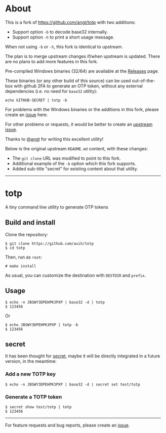 # About
This is a fork of https://github.com/angt/totp with two additions:
- Support option `-b` to decode base32 internally.
- Support option `-h` to print a short usage message.

When not using `-b` or `-h`, this fork is identical to upstream.

The plan is to merge upstream changes if/when upstream is updated.
There are no plans to add more features in this fork.

Pre-compiled Windows binaries (32/64) are available at the
[Releases](https://github.com/avih/totp/releases) page.

These binaries (or any other build of this source) can be used
out-of-the-box with github 2FA to generate an OTP token, without
any external dependencies (i.e. no need for `base32` utility):

    echo GITHUB-SECRET | totp -b

For problems with the Windows binaries or the additions in this fork,
please create an [issue](https://github.com/avih/totp/issues) here.

For other problems or requests, it would be better to create
an [upstream issue](https://github.com/angt/totp/issues).

Thanks to @[angt](https://github.com/angt) for writing this excellent
utility!

Below is the original upstream `README.md` content, with these changes:
- The `git clone` URL was modified to point to this fork.
- Additional example of the `-b` option which this fork supports.
- Added sub-title "secret" for existing content about that utility.

---

# totp
A tiny command line utility to generate OTP tokens

## Build and install

Clone the repository:

    $ git clone https://github.com/avih/totp
    $ cd totp

Then, run as `root`:

    # make install

As usual, you can customize the destination with `DESTDIR` and `prefix`.

## Usage

    $ echo -n JBSWY3DPEHPK3PXP | base32 -d | totp
    $ 123456

Or

    $ echo JBSWY3DPEHPK3PXP | totp -b
    $ 123456

## secret

It has been thought for [secret](https://github.com/angt/secret),
maybe it will be directly integrated in a future version, in the meantime:

### Add a new TOTP key

    $ echo -n JBSWY3DPEHPK3PXP | base32 -d | secret set test/totp
    
### Generate a TOTP token

    $ secret show test/totp | totp
    $ 123456
    
---
For feature requests and bug reports,
please create an [issue](https://github.com/angt/totp/issues).
